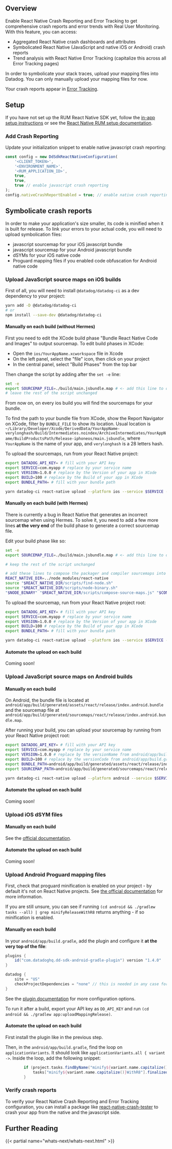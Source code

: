 ## Overview

Enable React Native Crash Reporting and Error Tracking to get comprehensive crash reports and error trends with Real User Monitoring. With this feature, you can access:

-   Aggregated React Native crash dashboards and attributes
-   Symbolicated React Native (JavaScript and native iOS or Android) crash reports
-   Trend analysis with React Native Error Tracking (capitalize this across all Error Tracking pages)

In order to symbolicate your stack traces, upload your mapping files into Datadog. You can only manually upload your mapping files for now.

Your crash reports appear in [Error Tracking][1].

## Setup

If you have not set up the RUM React Native SDK yet, follow the [in-app setup instructions][2] or see the [React Native RUM setup documentation][3].

### Add Crash Reporting

Update your initialization snippet to enable native javascript crash reporting:

```javascript
const config = new DdSdkReactNativeConfiguration(
    '<CLIENT_TOKEN>',
    '<ENVIRONMENT_NAME>',
    '<RUM_APPLICATION_ID>',
    true,
    true,
    true // enable javascript crash reporting
);
config.nativeCrashReportEnabled = true; // enable native crash reporting
```

## Symbolicate crash reports

In order to make your application's size smaller, its code is minified when it is built for release.
To link your errors to your actual code, you will need to upload symbolication files:

-   javascript sourcemap for your iOS javascript bundle
-   javascript sourcemap for your Android javascript bundle
-   dSYMs for your iOS native code
-   Proguard mapping files if you enabled code obfuscation for Android native code

### Upload JavaScript source maps on iOS builds

First of all, you will need to install `@datadog/datadog-ci` as a dev dependency to your project:

```bash
yarn add -D @datadog/datadog-ci
# or
npm install --save-dev @datadog/datadog-ci
```

#### Manually on each build (without Hermes)

First you need to edit the XCode build phase "Bundle React Native Code and Images" to output sourcemap.
To edit build phases in XCode:

-   Open the `ios/YourAppName.xcworkspace` file in Xcode
-   On the left panel, select the "file" icon, then click on your project
-   In the central panel, select "Build Phases" from the top bar

Then change the script by adding after the `set -e` line:

```bash
set -e
export SOURCEMAP_FILE=./build/main.jsbundle.map # <- add this line to output sourcemaps
# leave the rest of the script unchanged
```

From now on, on every ios build you will find the sourcemaps for your bundle.

To find the path to your bundle file from XCode, show the Report Navigator on XCode, filter by `BUNDLE_FILE` to show its location.
Usual location is `~/Library/Developer/Xcode/DerivedData/YourAppName-verylonghash/Build/Intermediates.noindex/ArchiveIntermediates/YourAppName/BuildProductsPath/Release-iphoneos/main.jsbundle`, where `YourAppName` is the name of your app, and `verylonghash` is a 28 letters hash.

To upload the sourcemaps, run from your React Native project:

```bash
export DATADOG_API_KEY= # fill with your API key
export SERVICE=com.myapp # replace by your service name
export VERSION=1.0.0 # replace by the Version of your app in XCode
export BUILD=100 # replace by the Build of your app in XCode
export BUNDLE_PATH= # fill with your bundle path

yarn datadog-ci react-native upload --platform ios --service $SERVICE --bundle $BUNDLE_PATH --sourcemap ./build/main.jsbundle.map --release-version $VERSION --build-version $BUILD
```

#### Manually on each build (with Hermes)

There is currently a bug in React Native that generates an incorrect sourcemap when using Hermes.
To solve it, you need to add a few more lines **at the very end** of the build phase to generate a correct sourcemap file.

Edit your build phase like so:

```bash
set -e
export SOURCEMAP_FILE=./build/main.jsbundle.map # <- add this line to output sourcemaps

# keep the rest of the script unchanged

# add these lines to compose the packager and compiler sourcemaps into one file
REACT_NATIVE_DIR=../node_modules/react-native
source "$REACT_NATIVE_DIR/scripts/find-node.sh"
source "$REACT_NATIVE_DIR/scripts/node-binary.sh"
"$NODE_BINARY" "$REACT_NATIVE_DIR/scripts/compose-source-maps.js" "$CONFIGURATION_BUILD_DIR/main.jsbundle.map" "$CONFIGURATION_BUILD_DIR/$UNLOCALIZED_RESOURCES_FOLDER_PATH/main.jsbundle.map" -o "../$SOURCEMAP_FILE"
```

To upload the sourcemap, run from your React Native project root:

```bash
export DATADOG_API_KEY= # fill with your API key
export SERVICE=com.myapp # replace by your service name
export VERSION=1.0.0 # replace by the Version of your app in XCode
export BUILD=100 # replace by the Build of your app in XCode
export BUNDLE_PATH= # fill with your bundle path

yarn datadog-ci react-native upload --platform ios --service $SERVICE --bundle $BUNDLE_PATH --sourcemap ./build/main.jsbundle.map --release-version $VERSION --build-version $BUILD
```

#### Automate the upload on each build

Coming soon!

### Upload JavaScript source maps on Android builds

#### Manually on each build

On Android, the bundle file is located at `android/app/build/generated/assets/react/release/index.android.bundle` and the sourcemap file at `android/app/build/generated/sourcemaps/react/release/index.android.bundle.map`.

After running your build, you can upload your sourcemap by running from your React Native project root:

```bash
export DATADOG_API_KEY= # fill with your API key
export SERVICE=com.myapp # replace by your service name
export VERSION=1.0.0 # replace by the versionName from android/app/build.gradle
export BUILD=100 # replace by the versionCode from android/app/build.gradle
export BUNDLE_PATH=android/app/build/generated/assets/react/release/index.android.bundle
export SOURCEMAP_PATH=android/app/build/generated/sourcemaps/react/release/index.android.bundle.map

yarn datadog-ci react-native upload --platform android --service $SERVICE --bundle $BUNDLE_PATH --sourcemap $SOURCEMAP_PATH --release-version $VERSION --build-version $BUILD
```

#### Automate the upload on each build

Coming soon!

### Upload iOS dSYM files

#### Manually on each build

See the [official documentation][4].

#### Automate the upload on each build

Coming soon!

### Upload Android Proguard mapping files

First, check that proguard minification is enabled on your project - by default it's not on React Native projects.
See [the official documentation][5] for more information.

If you are still unsure, you can see if running `(cd android && ./gradlew tasks --all) | grep minifyReleaseWithR8` returns anything - if so minification is enabled.

#### Manually on each build

In your `android/app/build.gradle`, add the plugin and configure it **at the very top of the file**:

```groovy
plugins {
    id("com.datadoghq.dd-sdk-android-gradle-plugin") version "1.4.0"
}

datadog {
    site = "US"
    checkProjectDependencies = "none" // this is needed in any case for React Native projects
}
```

See the [plugin documentation][6] for more configuration options.

To run it after a build, export your API key as `DD_API_KEY` and run `(cd android && ./gradlew app:uploadMappingRelease)`.

#### Automate the upload on each build

First install the plugin like in the previous step.

Then, in the `android/app/build.gradle`, find the loop on `applicationVariants`.
It should look like `applicationVariants.all { variant ->`.
Inside the loop, add the following snippet:

```groovy
        if (project.tasks.findByName("minify${variant.name.capitalize()}WithR8")) {
            tasks["minify${variant.name.capitalize()}WithR8"].finalizedBy { tasks["uploadMapping${variant.name.capitalize()}"] }
        }
```

### Verify crash reports

To verify your React Native Crash Reporting and Error Tracking configuration, you can install a package like [react-native-crash-tester][7] to crash your app from the native and the javascript side.

## Further Reading

{{< partial name="whats-next/whats-next.html" >}}

[1]: https://app.datadoghq.com/rum/error-tracking
[2]: https://app.datadoghq.com/rum/application/create
[3]: https://docs.datadoghq.com/real_user_monitoring/reactnative/
[4]: https://docs.datadoghq.com/fr/real_user_monitoring/ios/crash_reporting/?tabs=cocoapods#symbolicate-crash-reports
[5]: https://reactnative.dev/docs/signed-apk-android#enabling-proguard-to-reduce-the-size-of-the-apk-optional
[6]: https://github.com/datadog/dd-sdk-android-gradle-plugin
[7]: https://github.com/cwhenderson20/react-native-crash-tester
